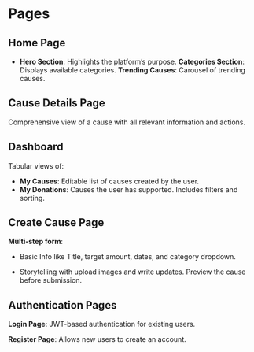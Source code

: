 # Pages

## Home Page

* **Hero Section**: Highlights the platform’s purpose.
**Categories Section**: Displays available categories.
**Trending Causes**: Carousel of trending causes.

## Cause Details Page

Comprehensive view of a cause with all relevant information and actions.

## Dashboard

Tabular views of:

* **My Causes**: Editable list of causes created by the user.
* **My Donations**: Causes the user has supported.
Includes filters and sorting.

## Create Cause Page

**Multi-step form**:
* Basic Info like Title, target amount, dates, and category dropdown.

* Storytelling with upload images and write updates.
Preview the cause before submission.

## Authentication Pages

**Login Page**: JWT-based authentication for existing users.

**Register Page**: Allows new users to create an account.